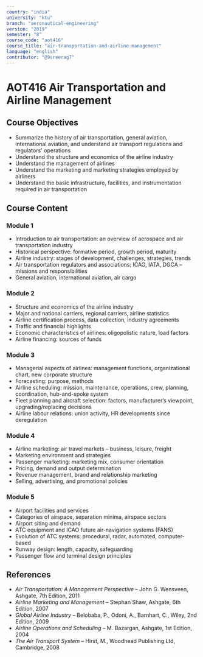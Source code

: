 ```yaml
---
country: "india"
university: "ktu"
branch: "aeronautical-engineering"
version: "2019"
semester: "8"
course_code: "aot416"
course_title: "air-transportation-and-airline-management"
language: "english"
contributor: "@9sreerag7"
---
```


# AOT416 Air Transportation and Airline Management

## Course Objectives

- Summarize the history of air transportation, general aviation, international aviation, and understand air transport regulations and regulators' operations  
- Understand the structure and economics of the airline industry  
- Understand the management of airlines  
- Understand the marketing and marketing strategies employed by airliners  
- Understand the basic infrastructure, facilities, and instrumentation required in air transportation  

## Course Content

### Module 1

- Introduction to air transportation: an overview of aerospace and air transportation industry  
- Historical perspective: formative period, growth period, maturity  
- Airline industry: stages of development, challenges, strategies, trends  
- Air transportation regulators and associations: ICAO, IATA, DGCA – missions and responsibilities  
- General aviation, international aviation, air cargo  

### Module 2

- Structure and economics of the airline industry  
- Major and national carriers, regional carriers, airline statistics  
- Airline certification process, data collection, industry agreements  
- Traffic and financial highlights  
- Economic characteristics of airlines: oligopolistic nature, load factors  
- Airline financing: sources of funds  

### Module 3

- Managerial aspects of airlines: management functions, organizational chart, new corporate structure  
- Forecasting: purpose, methods  
- Airline scheduling: mission, maintenance, operations, crew, planning, coordination, hub-and-spoke system  
- Fleet planning and aircraft selection: factors, manufacturer’s viewpoint, upgrading/replacing decisions  
- Airline labour relations: union activity, HR developments since deregulation  

### Module 4

- Airline marketing: air travel markets – business, leisure, freight  
- Marketing environment and strategies  
- Passenger marketing: marketing mix, consumer orientation  
- Pricing, demand and output determination  
- Revenue management, brand and relationship marketing  
- Selling, advertising, and promotional policies  

### Module 5

- Airport facilities and services  
- Categories of airspace, separation minima, airspace sectors  
- Airport siting and demand  
- ATC equipment and ICAO future air-navigation systems (FANS)  
- Evolution of ATC systems: procedural, radar, automated, computer-based  
- Runway design: length, capacity, safeguarding  
- Passenger flow and terminal design principles  

## References

- *Air Transportation: A Management Perspective* – John G. Wensveen, Ashgate, 7th Edition, 2011  
- *Airline Marketing and Management* – Stephan Shaw, Ashgate, 6th Edition, 2007  
- *Global Airline Industry* – Belobaba, P., Odoni, A., Barnhart, C., Wiley, 2nd Edition, 2009  
- *Airline Operations and Scheduling* – M. Bazargan, Ashgate, 1st Edition, 2004  
- *The Air Transport System* – Hirst, M., Woodhead Publishing Ltd, Cambridge, 2008  
